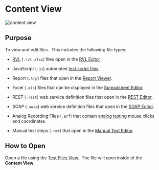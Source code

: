 # Content View

![content view](./img/content_view1.png)

## Purpose

To view and edit files.  This includes the following file types:

* [RVL](/RVL/Overview) (`.rvl.xlsx`) files open in the [RVL Editor](/Guide/rvl_editor)

* JavaScript (`.js`) automated [test script files](source_editor.md).

* Report (`.trp`) files that open in the [Report Viewer](report_viewer.md).

* Excel (`.xls`) files that can be displayed in the [Spreadsheet Editor](spreadsheet_editor.md)

* REST (`.rest`) web service definition files that open in the [REST Editor](rest_definition_editor.md).

* SOAP (`.soap`) web service definition files that open in the [SOAP Editor](soap_definition_editor.md).

* Analog Recording Files (`.arf`) that contain [analog testing](analog_recording.md) mouse clicks and coordinates.

* Manual test steps (`.rmt`) that open in the [Manual Test Editor](manual_test_editor.md).

## How to Open
Open a file using the [Test Files View](test_files_dialog.md).  The file will open inside of the **Content View**.
